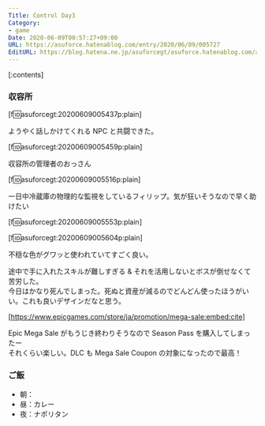 ```yaml
---
Title: Control Day3
Category:
- game
Date: 2020-06-09T00:57:27+09:00
URL: https://asuforce.hatenablog.com/entry/2020/06/09/005727
EditURL: https://blog.hatena.ne.jp/asuforcegt/asuforce.hatenablog.com/atom/entry/26006613580886885
---
```


[:contents]

###  収容所

[f:id:asuforcegt:20200609005437p:plain]

ようやく話しかけてくれる NPC と共闘できた。

[f:id:asuforcegt:20200609005459p:plain]

収容所の管理者のおっさん

[f:id:asuforcegt:20200609005516p:plain]

一日中冷蔵庫の物理的な監視をしているフィリップ。気が狂いそうなので早く助けたい

[f:id:asuforcegt:20200609005553p:plain]

[f:id:asuforcegt:20200609005604p:plain]

不穏な色がグワッと使われていてすごく良い。

途中で手に入れたスキルが難しすぎる & それを活用しないとボスが倒せなくて苦労した。  
今日はかなり死んでしまった。死ぬと資産が減るのでどんどん使ったほうがいい。これも良いデザインだなと思う。

[https://www.epicgames.com/store/ja/promotion/mega-sale:embed:cite]

Epic Mega Sale がもうじき終わりそうなので Season Pass を購入してしまったー  
それくらい楽しい。DLC も Mega Sale Coupon の対象になったので最高！

### ご飯

- 朝：
- 昼：カレー
- 夜：ナポリタン
